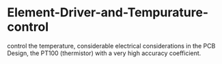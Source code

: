 # Element-Driver-and-Tempurature-control
control the temperature, considerable electrical considerations in the PCB Design, the PT100 (thermistor) with a very high accuracy coefficient.
